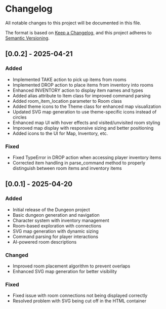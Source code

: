 # Changelog

All notable changes to this project will be documented in this file.

The format is based on [Keep a Changelog](https://keepachangelog.com/en/1.0.0/),
and this project adheres to [Semantic Versioning](https://semver.org/spec/v2.0.0.html).

## [0.0.2] - 2025-04-21

### Added
- Implemented TAKE action to pick up items from rooms
- Implemented DROP action to place items from inventory into rooms
- Enhanced INVENTORY action to display item names and types
- Added alias attribute to Item class for improved command parsing
- Added room_item_location parameter to Room class
- Added theme icons to the Theme class for enhanced map visualization
- Updated SVG map generation to use theme-specific icons instead of circles
- Enhanced map UI with hover effects and visited/unvisited room styling
- Improved map display with responsive sizing and better positioning
- Added icons to the UI for Map, Inventory, etc.

### Fixed
- Fixed TypeError in DROP action when accessing player inventory items
- Corrected item handling in parse_command method to properly distinguish between room items and inventory items

## [0.0.1] - 2025-04-20

### Added
- Initial release of the Dungeon project
- Basic dungeon generation and navigation
- Character system with inventory management
- Room-based exploration with connections
- SVG map generation with dynamic sizing
- Command parsing for player interactions
- AI-powered room descriptions

### Changed
- Improved room placement algorithm to prevent overlaps
- Enhanced SVG map generation for better visibility

### Fixed
- Fixed issue with room connections not being displayed correctly
- Resolved problem with SVG being cut off in the HTML container 